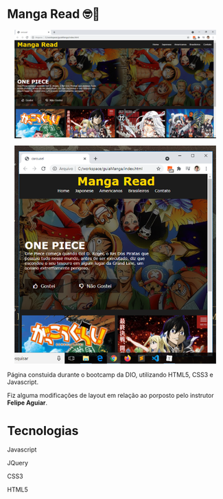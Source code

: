 # Manga Read :nerd_face::book:
<p align="center">
    <img width="470" src="/img/assets/tela-cheia.png">
</p>

<p align="center">
    <img width="470" src="/img/assets/tela-tablet.png">
</p>




Página constuida durante o bootcamp da DIO, utilizando HTML5, CSS3 e Javascript.

Fiz alguma modificações de layout em relação ao porposto pelo instrutor **Felipe Aguiar**.



# Tecnologias

Javascript

JQuery

CSS3

HTML5
